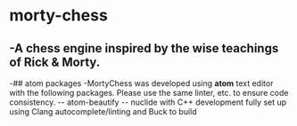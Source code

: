 # morty-chess
-A chess engine inspired by the wise teachings of Rick &amp; Morty.
-
-## atom packages
-MortyChess was developed using **atom** text editor with the following packages. Please use the same linter, etc. to ensure code consistency.
-- atom-beautify
-- nuclide with C++ development fully set up using Clang autocomplete/linting and Buck to build
